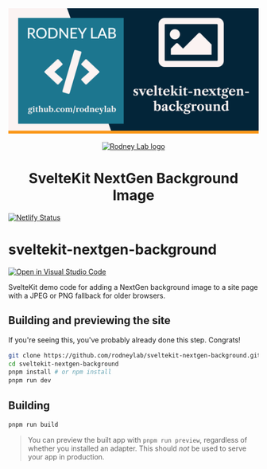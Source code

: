 <img src="./images/rodneylab-github-sveltekit-nextgen-background.png" alt="Rodney Lab sveltekit-nextgen-background Github banner">

<p align="center">
  <a aria-label="Open Rodney Lab site" href="https://rodneylab.com" rel="nofollow noopener noreferrer">
    <img alt="Rodney Lab logo" src="https://rodneylab.com/assets/icon.png" width="60" />
  </a>
</p>
<h1 align="center">
  SvelteKit NextGen Background Image
</h1>

[![Netlify Status](https://api.netlify.com/api/v1/badges/a0dd75d1-108f-4852-9bef-3456b5476243/deploy-status)](https://app.netlify.com/sites/eloquent-beaver-f13d7d/deploys)

# sveltekit-nextgen-background

[![Open in Visual Studio Code](https://open.vscode.dev/badges/open-in-vscode.svg)](https://open.vscode.dev/rodneylab/sveltekit-nextgen-background)

SvelteKit demo code for adding a NextGen background image to a site page with a JPEG or PNG fallback for older browsers.

## Building and previewing the site

If you're seeing this, you've probably already done this step. Congrats!

```bash
git clone https://github.com/rodneylab/sveltekit-nextgen-background.git my-new-mdsvex-blog
cd sveltekit-nextgen-background
pnpm install # or npm install
pnpm run dev
```

## Building

```bash
pnpm run build
```

> You can preview the built app with `pnpm run preview`, regardless of whether you installed an adapter. This should _not_ be used to serve your app in production.
